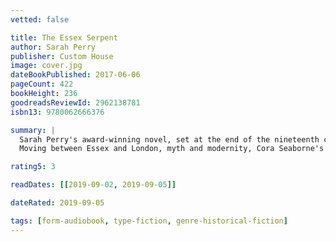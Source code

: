 ```yaml
---
vetted: false

title: The Essex Serpent
author: Sarah Perry
publisher: Custom House
image: cover.jpg
dateBookPublished: 2017-06-06
pageCount: 422
bookHeight: 236
goodreadsReviewId: 2962138781
isbn13: 9780062666376

summary: |
  Sarah Perry's award-winning novel, set at the end of the nineteenth century and inspired by true events.
  Moving between Essex and London, myth and modernity, Cora Seaborne's spirited search for the Essex Serpent encourages all around her to test their allegiance to faith or reason in an age of rapid scientific advancement. At the same time, the novel explores the boundaries of love and friendship and the allegiances that we have to one another. The depth of feeling that the inhabitants of Aldwinter share are matched by their city counterparts as they strive to find the courage to express and understand their deepest desires, and strongest fears.

rating5: 3

readDates: [[2019-09-02, 2019-09-05]]

dateRated: 2019-09-05

tags: [form-audiobook, type-fiction, genre-historical-fiction]
---
```

